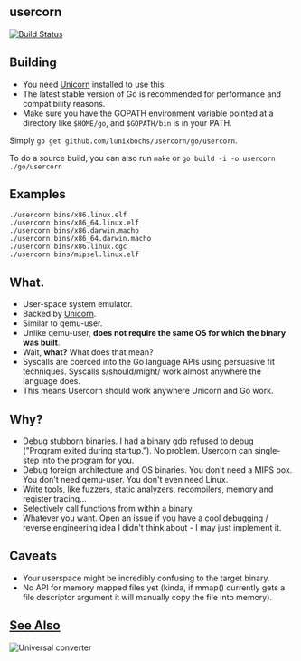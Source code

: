 usercorn
----

[![Build Status](https://travis-ci.org/lunixbochs/usercorn.svg?branch=master)](https://travis-ci.org/lunixbochs/usercorn)

Building
---

- You need [Unicorn](http://www.unicorn-engine.org/) installed to use this.
- The latest stable version of Go is recommended for performance and compatibility reasons.
- Make sure you have the GOPATH environment variable pointed at a directory like `$HOME/go`, and `$GOPATH/bin` is in your PATH.

Simply `go get github.com/lunixbochs/usercorn/go/usercorn`.

To do a source build, you can also run `make` or `go build -i -o usercorn ./go/usercorn`

Examples
---

    ./usercorn bins/x86.linux.elf
    ./usercorn bins/x86_64.linux.elf
    ./usercorn bins/x86.darwin.macho
    ./usercorn bins/x86_64.darwin.macho
    ./usercorn bins/x86.linux.cgc
    ./usercorn bins/mipsel.linux.elf

What.
----

- User-space system emulator.
- Backed by [Unicorn](http://www.unicorn-engine.org/).
- Similar to qemu-user.
- Unlike qemu-user, __does not require the same OS for which the binary was built__.
- Wait, __what?__ What does that mean?
- Syscalls are coerced into the Go language APIs using persuasive fit techniques. Syscalls s/should/might/ work almost anywhere the language does.
- This means Usercorn should work anywhere Unicorn and Go work.

Why?
----

- Debug stubborn binaries. I had a binary gdb refused to debug ("Program exited during startup."). No problem. Usercorn can single-step into the program for you.
- Debug foreign architecture and OS binaries. You don't need a MIPS box. You don't need qemu-user. You don't even need Linux.
- Write tools, like fuzzers, static analyzers, recompilers, memory and register tracing...
- Selectively call functions from within a binary.
- Whatever you want. Open an issue if you have a cool debugging / reverse engineering idea I didn't think about - I may just implement it.

Caveats
----

- Your userspace might be incredibly confusing to the target binary.
- No API for memory mapped files yet (kinda, if mmap() currently gets a file descriptor argument it will manually copy the file into memory).

[See Also](https://xkcd.com/1406/)
----
![Universal converter](https://imgs.xkcd.com/comics/universal_converter_box.png)
